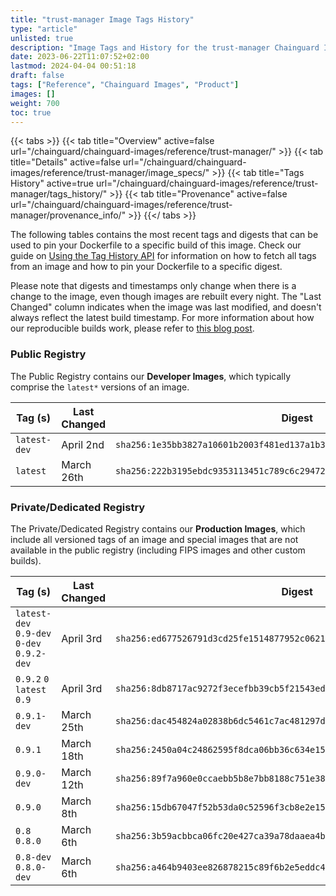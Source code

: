 ```yaml
---
title: "trust-manager Image Tags History"
type: "article"
unlisted: true
description: "Image Tags and History for the trust-manager Chainguard Image"
date: 2023-06-22T11:07:52+02:00
lastmod: 2024-04-04 00:51:18
draft: false
tags: ["Reference", "Chainguard Images", "Product"]
images: []
weight: 700
toc: true
---
```


{{< tabs >}}
{{< tab title="Overview" active=false url="/chainguard/chainguard-images/reference/trust-manager/" >}}
{{< tab title="Details" active=false url="/chainguard/chainguard-images/reference/trust-manager/image_specs/" >}}
{{< tab title="Tags History" active=true url="/chainguard/chainguard-images/reference/trust-manager/tags_history/" >}}
{{< tab title="Provenance" active=false url="/chainguard/chainguard-images/reference/trust-manager/provenance_info/" >}}
{{</ tabs >}}

The following tables contains the most recent tags and digests that can be used to pin your Dockerfile to a specific build of this image. Check our guide on [Using the Tag History API](/chainguard/chainguard-images/using-the-tag-history-api/) for information on how to fetch all tags from an image and how to pin your Dockerfile to a specific digest.

Please note that digests and timestamps only change when there is a change to the image, even though images are rebuilt every night. The "Last Changed" column indicates when the image was last modified, and doesn't always reflect the latest build timestamp. For more information about how our reproducible builds work, please refer to [this blog post](https://www.chainguard.dev/unchained/reproducing-chainguards-reproducible-image-builds).

### Public Registry
The Public Registry contains our **Developer Images**, which typically comprise the `latest*` versions of an image.

| Tag (s)       | Last Changed | Digest                                                                    |
|---------------|--------------|---------------------------------------------------------------------------|
|  `latest-dev` | April 2nd    | `sha256:1e35bb3827a10601b2003f481ed137a1b398dc88a4709c74c8e1994579c2b6a9` |
|  `latest`     | March 26th   | `sha256:222b3195ebdc9353113451c789c6c294727c9128cfe01f7aa2acf17d7cdeb1e7` |


### Private/Dedicated Registry
The Private/Dedicated Registry contains our **Production Images**, which include all versioned tags of an image and special images that are not available in the public registry (including FIPS images and other custom builds).

| Tag (s)                                     | Last Changed | Digest                                                                    |
|---------------------------------------------|--------------|---------------------------------------------------------------------------|
|  `latest-dev` `0.9-dev` `0-dev` `0.9.2-dev` | April 3rd    | `sha256:ed677526791d3cd25fe1514877952c0621e681170b97ddb652bf960ad0805232` |
|  `0.9.2` `0` `latest` `0.9`                 | April 3rd    | `sha256:8db8717ac9272f3ecefbb39cb5f21543ed0e199c376299dd6db9afbd0329d059` |
|  `0.9.1-dev`                                | March 25th   | `sha256:dac454824a02838b6dc5461c7ac481297df5f979c2e3f67963b49fc737a01320` |
|  `0.9.1`                                    | March 18th   | `sha256:2450a04c24862595f8dca06bb36c634e1599207fa4aca9677b589bf64bd126dd` |
|  `0.9.0-dev`                                | March 12th   | `sha256:89f7a960e0ccaebb5b8e7bb8188c751e38fd06db8a92c49d93e43aa71f92cc20` |
|  `0.9.0`                                    | March 8th    | `sha256:15db67047f52b53da0c52596f3cb8e2e15d136cb531c3659fc752b24dba35545` |
|  `0.8` `0.8.0`                              | March 6th    | `sha256:3b59acbbca06fc20e427ca39a78daaea4bc7784e8f16b85a17725e65ce5f597a` |
|  `0.8-dev` `0.8.0-dev`                      | March 6th    | `sha256:a464b9403ee826878215c89f6b2e5eddc4f3382acc3262e84d89b80ec8caccf3` |


